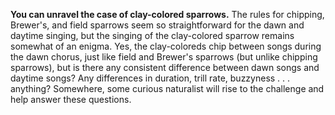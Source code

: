 **You can unravel the case of clay-colored sparrows.** The rules for chipping, Brewer's, and field sparrows seem so straightforward for the dawn and daytime singing, but the singing of the clay-colored sparrow remains somewhat of an enigma. Yes, the clay-coloreds chip between songs during the dawn chorus, just like field and Brewer's sparrows (but unlike chipping sparrows), but is there any consistent difference between dawn songs and daytime songs? Any differences in duration, trill rate, buzzyness . . . anything? Somewhere, some curious naturalist will rise to the challenge and help answer these questions.
